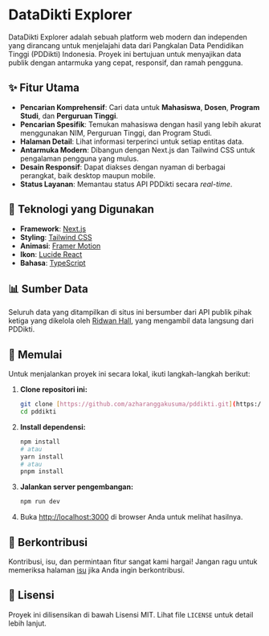 # DataDikti Explorer

DataDikti Explorer adalah sebuah platform web modern dan independen yang dirancang untuk menjelajahi data dari Pangkalan Data Pendidikan Tinggi (PDDikti) Indonesia. Proyek ini bertujuan untuk menyajikan data publik dengan antarmuka yang cepat, responsif, dan ramah pengguna.

## ✨ Fitur Utama

-   **Pencarian Komprehensif**: Cari data untuk **Mahasiswa**, **Dosen**, **Program Studi**, dan **Perguruan Tinggi**.
-   **Pencarian Spesifik**: Temukan mahasiswa dengan hasil yang lebih akurat menggunakan NIM, Perguruan Tinggi, dan Program Studi.
-   **Halaman Detail**: Lihat informasi terperinci untuk setiap entitas data.
-   **Antarmuka Modern**: Dibangun dengan Next.js dan Tailwind CSS untuk pengalaman pengguna yang mulus.
-   **Desain Responsif**: Dapat diakses dengan nyaman di berbagai perangkat, baik desktop maupun mobile.
-   **Status Layanan**: Memantau status API PDDikti secara *real-time*.

## 🚀 Teknologi yang Digunakan

-   **Framework**: [Next.js](https://nextjs.org/)
-   **Styling**: [Tailwind CSS](https://tailwindcss.com/)
-   **Animasi**: [Framer Motion](https://www.framer.com/motion/)
-   **Ikon**: [Lucide React](https://lucide.dev/)
-   **Bahasa**: [TypeScript](https://www.typescriptlang.org/)

## 📊 Sumber Data

Seluruh data yang ditampilkan di situs ini bersumber dari API publik pihak ketiga yang dikelola oleh [Ridwan Hall](https://api-pddikti.ridwaanhall.com/), yang mengambil data langsung dari PDDikti.

## 🏁 Memulai

Untuk menjalankan proyek ini secara lokal, ikuti langkah-langkah berikut:

1.  **Clone repositori ini:**
    ```bash
    git clone [https://github.com/azharanggakusuma/pddikti.git](https://github.com/azharanggakusuma/pddikti.git)
    cd pddikti
    ```

2.  **Install dependensi:**
    ```bash
    npm install
    # atau
    yarn install
    # atau
    pnpm install
    ```

3.  **Jalankan server pengembangan:**
    ```bash
    npm run dev
    ```

4.  Buka [http://localhost:3000](http://localhost:3000) di browser Anda untuk melihat hasilnya.

## 🤝 Berkontribusi

Kontribusi, isu, dan permintaan fitur sangat kami hargai! Jangan ragu untuk memeriksa halaman [isu](https://github.com/azharanggakusuma/pddikti/issues) jika Anda ingin berkontribusi.

## 📄 Lisensi

Proyek ini dilisensikan di bawah Lisensi MIT. Lihat file `LICENSE` untuk detail lebih lanjut.